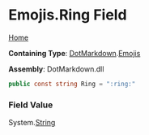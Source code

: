 # Emojis\.Ring Field

[Home](../../../README.md)

**Containing Type**: [DotMarkdown](../../README.md)\.[Emojis](../README.md)

**Assembly**: DotMarkdown\.dll

```csharp
public const string Ring = ":ring:"
```

### Field Value

System\.[String](https://docs.microsoft.com/en-us/dotnet/api/system.string)